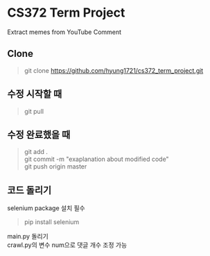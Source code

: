 # CS372 Term Project
Extract memes from YouTube Comment

## Clone
> git clone https://github.com/hyung1721/cs372_term_project.git  

## 수정 시작할 때
> git pull

## 수정 완료했을 때
> git add .  
> git commit -m "exaplanation about modified code"  
> git push origin master  

## 코드 돌리기
selenium package 설치 필수
> pip install selenium  

main.py 돌리기  
crawl.py의 변수 num으로 댓글 개수 조정 가능  
